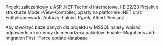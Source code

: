 Projekt zaliczeniowy z ASP .NET
Techniki Internetowe, IiE 22/23
Projekt o strukturze Model-View-Controller, oparty na platformie .NET oraz EntityFramework.
Autorzy: Łukasz Pyrek, Albert Pieniądz


Aby stworzyć baze danych dla projektu w MSSQL należy wpisać odpowiednio komendy do menadżera pakietów: 
Enable-Migrations
add-migration First -Force
update-database
